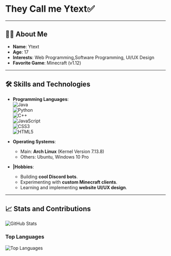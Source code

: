 # They Call me **Ytext**✅
---

## 🧑‍💻 **About Me**
- **Name**: Ytext
- **Age**: 17
- **Interests**: Web Programming,Software Programming, UI/UX Design
- **Favorite Game**: Minecraft (v1.12)

---

## 🛠️ **Skills and Technologies**
- **Programming Languages**:  
  ![Java](https://img.shields.io/badge/Java-%23ED8B00.svg?style=for-the-badge&logo=java&logoColor=white)  
  ![Python](https://img.shields.io/badge/Python-%233776AB.svg?style=for-the-badge&logo=python&logoColor=white)  
  ![C++](https://img.shields.io/badge/C++-%2300599C.svg?style=for-the-badge&logo=c%2B%2B&logoColor=white)  
  ![JavaScript](https://img.shields.io/badge/JavaScript-%23F7DF1E.svg?style=for-the-badge&logo=javascript&logoColor=black)  
  ![CSS3](https://img.shields.io/badge/CSS3-%23332.svg?style=for-the-badge&logo=css3&logoColor=white)  
  ![HTML5](https://img.shields.io/badge/HTML5-%23E34F26.svg?style=for-the-badge&logo=html5&logoColor=white)

- **Operating Systems**:  
  - Main: **Arch Linux** (Kernel Version 7.13.8)  
  - Others: Ubuntu, Windows 10 Pro

- **|Hobbies**:  
  - Building **cool Discord bots**.  
  - Experimenting with **custom Minecraft clients**.  
  - Learning and implementing **website UI/UX design**.

---

## 📈 **Stats and Contributions**
![GitHub Stats](https://github-readme-stats.vercel.app/api?username=sudoYtext&show_icons=true&theme=radical)  

### Top Languages
![Top Languages](https://github-readme-stats.vercel.app/api/top-langs/?username=sudoytext&layout=compact&theme=radical)
